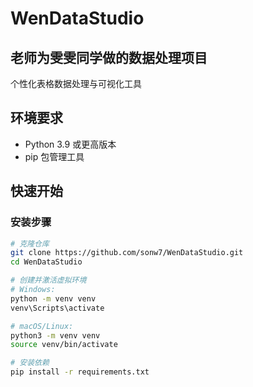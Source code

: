 # WenDataStudio
老师为雯雯同学做的数据处理项目
-----------
个性化表格数据处理与可视化工具

## 环境要求
- Python 3.9 或更高版本
- pip 包管理工具

## 快速开始

### 安装步骤
```bash
# 克隆仓库
git clone https://github.com/sonw7/WenDataStudio.git
cd WenDataStudio

# 创建并激活虚拟环境
# Windows:
python -m venv venv
venv\Scripts\activate

# macOS/Linux:
python3 -m venv venv
source venv/bin/activate

# 安装依赖
pip install -r requirements.txt